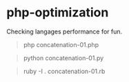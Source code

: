 # php-optimization
 
Checking langages performance for fun.

> php concatenation-01.php   


> python concatenation-01.py 



> ruby -I . concatenation-01.rb 

